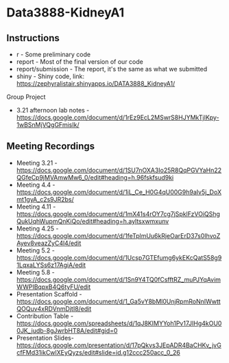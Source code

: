 # Data3888-KidneyA1

## Instructions
* r - Some preliminary code
* report - Most of the final version of our code
* report/submission - The report, it's the same as what we submitted
* shiny - Shiny code, link: https://zephyralistair.shinyapps.io/DATA3888_KidneyA1/

Group Project
* 3.21 afternoon lab notes - https://docs.google.com/document/d/1rEz9EcL2MSwrS8HJYMkTjIKpy-1wBSnMjVQgGFmisIk/

## Meeting Recordings
* Meeting 3.21 - https://docs.google.com/document/d/1SU7nOXA3Io25R8QqPGVYaHn22QGfeCp9jMVAmwMw6_0/edit#heading=h.96fskfsud9ki
* Meeting 4.4 - https://docs.google.com/document/d/1iL_Ce_H0G4qU00G9h9aIv5j_DoXmt1gyA_c2s9JR2bs/
* Meeting 4.11 - https://docs.google.com/document/d/1mX41s4rOY7cg7jSpklFzVOiQShgQukUqhWupmQnKiQo/edit#heading=h.ayltsxwmxunv
* Meeting 4.25 - https://docs.google.com/document/d/1feTplmUu6kRjeOarErD37s0IhvoZAyev8veazZyC4l4/edit
* Meeting 5.2 - https://docs.google.com/document/d/1Ucsp7GTEfumg6ykEKcQatS58g91LqxaLYSs6z17AgiA/edit
* Meeting 5.8 - https://docs.google.com/document/d/1Sn9Y4TQ0fCsfftRZ_muPJYqAvimWWPIBqpxB4Q6tyFU/edit
* Presentation Scaffold - https://docs.google.com/document/d/1_Ga5vY8bMl0UnjRpmRoNnIWwttQOQuv4xRDVnmDjtI8/edit
* Contribution Table - https://docs.google.com/spreadsheets/d/1qJ8KIMYYoh1Pv17JIHg4kOU00JK_judb-8gJwrbHT8A/edit#gid=0
* Presentation Slides- https://docs.google.com/presentation/d/17pQkvs3JEpADR4BaCHKv_jvGcfFMd31ikCwlXEyQyzs/edit#slide=id.g12ccc250acc_0_26
